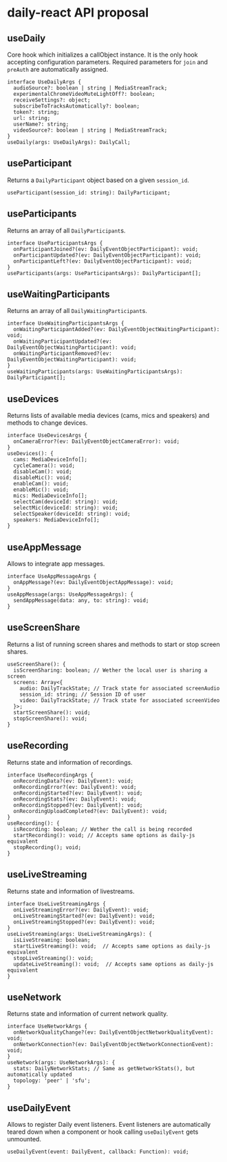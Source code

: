 # daily-react API proposal

## useDaily

Core hook which initializes a callObject instance.
It is the only hook accepting configuration parameters.
Required parameters for `join` and `preAuth` are automatically assigned.

```tsx
interface UseDailyArgs {
  audioSource?: boolean | string | MediaStreamTrack;
  experimentalChromeVideoMuteLightOff?: boolean;
  receiveSettings?: object;
  subscribeToTracksAutomatically?: boolean;
  token?: string;
  url: string;
  userName?: string;
  videoSource?: boolean | string | MediaStreamTrack;
}
useDaily(args: UseDailyArgs): DailyCall;
```

## useParticipant

Returns a `DailyParticipant` object based on a given `session_id`.

```tsx
useParticipant(session_id: string): DailyParticipant;
```

## useParticipants

Returns an array of all `DailyParticipant`s.

```tsx
interface UseParticipantsArgs {
  onParticipantJoined?(ev: DailyEventObjectParticipant): void;
  onParticipantUpdated?(ev: DailyEventObjectParticipant): void;
  onParticipantLeft?(ev: DailyEventObjectParticipant): void;
}
useParticipants(args: UseParticipantsArgs): DailyParticipant[];
```

## useWaitingParticipants

Returns an array of all `DailyWaitingParticipant`s.

```tsx
interface UseWaitingParticipantsArgs {
  onWaitingParticipantAdded?(ev: DailyEventObjectWaitingParticipant): void;
  onWaitingParticipantUpdated?(ev: DailyEventObjectWaitingParticipant): void;
  onWaitingParticipantRemoved?(ev: DailyEventObjectWaitingParticipant): void;
}
useWaitingParticipants(args: UseWaitingParticipantsArgs): DailyParticipant[];
```

## useDevices

Returns lists of available media devices (cams, mics and speakers) and methods to change devices.

```tsx
interface UseDevicesArgs {
  onCameraError?(ev: DailyEventObjectCameraError): void;
}
useDevices(): {
  cams: MediaDeviceInfo[];
  cycleCamera(): void;
  disableCam(): void;
  disableMic(): void;
  enableCam(): void;
  enableMic(): void;
  mics: MediaDeviceInfo[];
  selectCam(deviceId: string): void;
  selectMic(deviceId: string): void;
  selectSpeaker(deviceId: string): void;
  speakers: MediaDeviceInfo[];
}
```

## useAppMessage

Allows to integrate app messages.

```tsx
interface UseAppMessageArgs {
  onAppMessage?(ev: DailyEventObjectAppMessage): void;
}
useAppMessage(args: UseAppMessageArgs): {
  sendAppMessage(data: any, to: string): void;
}
```

## useScreenShare

Returns a list of running screen shares and methods to start or stop screen shares.

```tsx
useScreenShare(): {
  isScreenSharing: boolean; // Wether the local user is sharing a screen
  screens: Array<{
    audio: DailyTrackState; // Track state for associated screenAudio
    session_id: string; // Session ID of user
    video: DailyTrackState; // Track state for associated screenVideo
  }>;
  startScreenShare(): void;
  stopScreenShare(): void;
}
```

## useRecording

Returns state and information of recordings.

```tsx
interface UseRecordingArgs {
  onRecordingData?(ev: DailyEvent): void;
  onRecordingError?(ev: DailyEvent): void;
  onRecordingStarted?(ev: DailyEvent): void;
  onRecordingStats?(ev: DailyEvent): void;
  onRecordingStopped?(ev: DailyEvent): void;
  onRecordingUploadCompleted?(ev: DailyEvent): void;
}
useRecording(): {
  isRecording: boolean; // Wether the call is being recorded
  startRecording(): void; // Accepts same options as daily-js equivalent
  stopRecording(); void;
}
```

## useLiveStreaming

Returns state and information of livestreams.

```tsx
interface UseLiveStreamingArgs {
  onLiveStreamingError?(ev: DailyEvent): void;
  onLiveStreamingStarted?(ev: DailyEvent): void;
  onLiveStreamingStopped?(ev: DailyEvent): void;
}
useLiveStreaming(args: UseLiveStreamingArgs): {
  isLiveStreaming: boolean;
  startLiveStreaming(): void;  // Accepts same options as daily-js equivalent
  stopLiveStreaming(): void;
  updateLiveStreaming(): void;  // Accepts same options as daily-js equivalent
}
```

## useNetwork

Returns state and information of current network quality.

```tsx
interface UseNetworkArgs {
  onNetworkQualityChange?(ev: DailyEventObjectNetworkQualityEvent): void;
  onNetworkConnection?(ev: DailyEventObjectNetworkConnectionEvent): void;
}
useNetwork(args: UseNetworkArgs): {
  stats: DailyNetworkStats; // Same as getNetworkStats(), but automatically updated
  topology: 'peer' | 'sfu';
}
```

## useDailyEvent

Allows to register Daily event listeners. Event listeners are automatically teared down when a component or hook calling `useDailyEvent` gets unmounted.

```tsx
useDailyEvent(event: DailyEvent, callback: Function): void;
```
